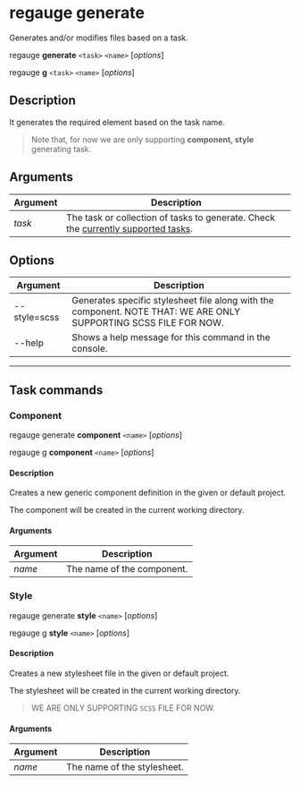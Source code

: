 # regauge generate

Generates and/or modifies files based on a task.

regauge **generate** `<task>` `<name>` [_options_]

regauge **g** `<task>` `<name>` [_options_]

## Description

It generates the required element based on the task name.

> Note that, for now we are only supporting **component, style** generating task.

## Arguments

| Argument | Description                                                                                         |
|----------|-----------------------------------------------------------------------------------------------------|
| _task_   | The task or collection of tasks to generate. Check the [currently supported tasks](#task-commands). |

## Options

| Argument     | Description                                                                                                       |
|--------------|-------------------------------------------------------------------------------------------------------------------|
| --style=scss | Generates specific stylesheet file along with the component. NOTE THAT: WE ARE ONLY SUPPORTING SCSS FILE FOR NOW. |
| --help       | Shows a help message for this command in the console.                                                             |

---

## Task commands

### Component

regauge generate **component** `<name>` [_options_]

regauge g **component** `<name>` [_options_]

#### Description

Creates a new generic component definition in the given or default project.

The component will be created in the current working directory.

#### Arguments

| Argument | Description                |
|----------|----------------------------|
| _name_   | The name of the component. |

### Style

regauge generate **style** `<name>` [_options_]

regauge g **style** `<name>` [_options_]

#### Description

Creates a new stylesheet file in the given or default project.

The stylesheet will be created in the current working directory.

> WE ARE ONLY SUPPORTING `SCSS` FILE FOR NOW.

#### Arguments

| Argument | Description                 |
|----------|-----------------------------|
| _name_   | The name of the stylesheet. |
